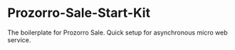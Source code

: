 # Prozorro-Sale-Start-Kit
The boilerplate for Prozorro Sale. Quick setup for asynchronous micro web service.
